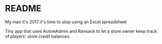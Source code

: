 # README

My man it's 2017 it's time to stop using an Excel spreadsheet

Tiny app that uses ActiveAdmin and Ransack to let a store owner keep track of players' store credit balances.